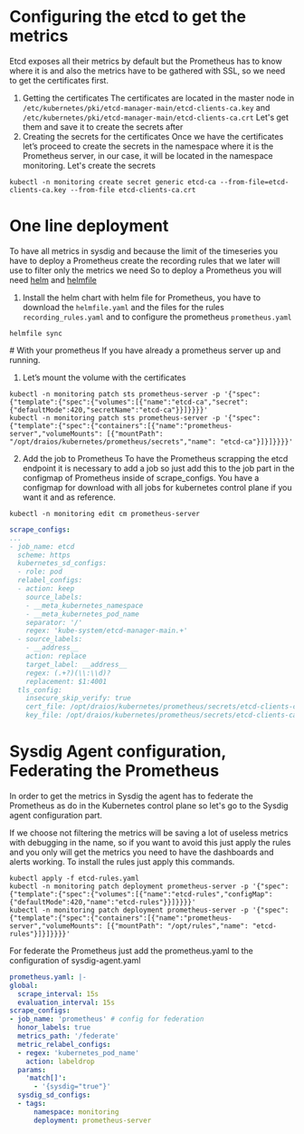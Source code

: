 # Configuring the etcd to get the metrics
Etcd exposes all their metrics by default but the Prometheus has to know where it is and also the metrics have to be gathered with SSL, so we need to get the certificates first.
1. Getting the certificates
  The certificates are located in the master node in `/etc/kubernetes/pki/etcd-manager-main/etcd-clients-ca.key` and `/etc/kubernetes/pki/etcd-manager-main/etcd-clients-ca.crt`
  Let's get them and save it to create the secrets after
2. Creating the secrets for the certificates
  Once we have the certificates let’s proceed to create the secrets in the namespace where it is the Prometheus server, in our case, it will be located in the namespace monitoring.
  Let's create the secrets

```
kubectl -n monitoring create secret generic etcd-ca --from-file=etcd-clients-ca.key --from-file etcd-clients-ca.crt
```

# One line deployment
To have all metrics in sysdig and because the limit of the timeseries you have to deploy a Prometheus create the recording rules that we later will use to filter only the metrics we need
So to deploy a Prometheus you will need [helm](https://helm.sh/docs/intro/install/) and [helmfile](https://github.com/roboll/helmfile)
1. Install the helm chart with helm file for Prometheus, you have to download the `helmfile.yaml` and the files for the rules `recording_rules.yaml` 
and to configure the prometheus `prometheus.yaml`

```
helmfile sync
```

# With your prometheus
If you have already a prometheus server up and running.
1. Let’s mount the volume with the certificates

```
kubectl -n monitoring patch sts prometheus-server -p '{"spec":{"template":{"spec":{"volumes":[{"name":"etcd-ca","secret":{"defaultMode":420,"secretName":"etcd-ca"}}]}}}}'
kubectl -n monitoring patch sts prometheus-server -p '{"spec":{"template":{"spec":{"containers":[{"name":"prometheus-server","volumeMounts": [{"mountPath": "/opt/draios/kubernetes/prometheus/secrets","name": "etcd-ca"}]}]}}}}'
```

2. Add the job to Prometheus
  To have the Prometheus scrapping the etcd endpoint it is necessary to add a job so just add this to the job part in the configmap of Prometheus inside of scrape_configs.
  You have a configmap for download with all jobs for kubernetes control plane if you want it and as reference.

```
kubectl -n monitoring edit cm prometheus-server
```

```yaml
scrape_configs:
...
- job_name: etcd
  scheme: https
  kubernetes_sd_configs:
  - role: pod
  relabel_configs:
  - action: keep
    source_labels:
    - __meta_kubernetes_namespace
    - __meta_kubernetes_pod_name
    separator: '/'
    regex: 'kube-system/etcd-manager-main.+'
  - source_labels:
    - __address__
    action: replace
    target_label: __address__
    regex: (.+?)(\\:\\d)?
    replacement: $1:4001
  tls_config:
    insecure_skip_verify: true
    cert_file: /opt/draios/kubernetes/prometheus/secrets/etcd-clients-ca.crt
    key_file: /opt/draios/kubernetes/prometheus/secrets/etcd-clients-ca.key
```
    
# Sysdig Agent configuration, Federating the Prometheus
In order to get the metrics in Sysdig the agent has to federate the Prometheus as do in the Kubernetes control plane so let's go to the Sysdig agent configuration part.

If we choose not filtering the metrics will be saving a lot of useless metrics with debugging in the name, so if you want to avoid this just apply the rules and you only 
will get the metrics you need to have the dashboards and alerts working.
To install the rules just apply this commands.
```
kubectl apply -f etcd-rules.yaml
kubectl -n monitoring patch deployment prometheus-server -p '{"spec":{"template":{"spec":{"volumes":[{"name":"etcd-rules","configMap":{"defaultMode":420,"name":"etcd-rules"}}]}}}}'
kubectl -n monitoring patch deployment prometheus-server -p '{"spec":{"template":{"spec":{"containers":[{"name":"prometheus-server","volumeMounts": [{"mountPath": "/opt/rules","name": "etcd-rules"}]}]}}}}'
```
For federate the Prometheus just add the prometheus.yaml to the configuration of sysdig-agent.yaml
```yaml
prometheus.yaml: |-
global:
  scrape_interval: 15s
  evaluation_interval: 15s
scrape_configs:
- job_name: 'prometheus' # config for federation
  honor_labels: true
  metrics_path: '/federate'
  metric_relabel_configs:
  - regex: 'kubernetes_pod_name'
    action: labeldrop
  params:
    'match[]':
      - '{sysdig="true"}'
  sysdig_sd_configs:
  - tags:
      namespace: monitoring
      deployment: prometheus-server
```